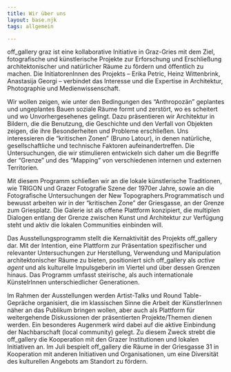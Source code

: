 ```yaml
---
title: Wir über uns
layout: base.njk
tags: allgemein

---
```


off_gallery graz ist eine kollaborative Initiative in Graz-Gries mit dem Ziel, fotografische und künstlerische Projekte zur Erforschung und Erschließung architektonischer und natürlicher Räume zu fördern und öffentlich zu machen. Die InitiatorenInnen des Projekts – Erika Petric, Heinz Wittenbrink, Anastasija Georgi – verbindet das Interesse und die Expertise in Architektur, Photographie und Medienwissenschaft.

Wir wollen zeigen, wie unter den Bedingungen des “Anthropozän” geplantes und ungeplantes Bauen soziale Räume formt und zerstört, wo es scheitert und wo Unvorhergesehenes gelingt. Dazu präsentieren wir Architektur in Bildern, die die Benutzung, die Geschichte und den Verfall von Objekten zeigen, die ihre Besonderheiten und Probleme erschließen. Uns interessieren die “kritischen Zonen” (Bruno Latour), in denen natürliche, gesellschaftliche und technische Faktoren aufeinandertreffen. Die Untersuchungen, die wir stimulieren entwickeln sich daher um die Begriffe der “Grenze” und des “Mapping” von verschiedenen internen und externen Territorien.

Mit diesem Programm schließen wir an die lokale künstlerische Traditionen, wie TRIGON und Grazer Fotografie Szene der 1970er Jahre, sowie an die Fotografische Untersuchungen der New Topographers.Programmatisch und bewusst arbeiten wir in der “kritischen Zone” der Griesgasse, an der Grenze zum Griesplatz. Die Galerie ist als offene Plattform konzipiert, die multiplen Dialogen entlang der Grenze zwischen Kunst und Architektur zur Verfügung steht und aktiv die lokalen Communities einbinden will.

Das Ausstellungsprogramm stellt die Kernaktivität des Projekts off_gallery dar. Mit der Intention, eine Plattform zur Präsentation spezifischer und relevanter Untersuchungen zur Herstellung, Verwendung und Manipulation architektonischer Räume zu bieten, positioniert sich off_gallery als *active agent* und als kulturelle Impulsgeberin im Viertel und über dessen Grenzen hinaus. Das Programm umfasst steirische, als auch internationale KünstelrInnen unterschiedlicher Generationen.

Im Rahmen der Ausstellungen werden Artist-Talks und Round Table-Gepräche organisiert, die im klassischen Sinne die Arbeit der KünstlerInnen näher an das Publikum bringen wollen, aber auch als Plattform für weitergehende Diskussionen der präsentierten Projekte/Themen dienen werden. Ein besonderes Augenmerk wird dabei auf die aktive Einbindung der Nachbarschaft (local community) gelegt. Zu diesem Zweck strebt die off_gallery die Kooperation mit den Grazer Institutionen und lokalen Initiativen an. Im Juli bespielt off_gallery die Räume in der Griesgasse 31 in Kooperation mit anderen Initiativen und Organisationen, um eine Diversität des kulturellen Angebots am Standort zu fördern.
